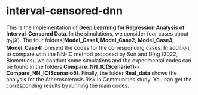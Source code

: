 # interval-censored-dnn

This is the implementation of **Deep Learning for Regression Analysis of Interval-Censored Data**. In the simulations, we consider four cases about $g_0(X)$. The four folders(**Model_Case1, Model_Case2, Model_Case3, Model_Case4**) present the codes for the corresponding cases. In addition, to compare with the NN-IC method proposed by Sun and Ding (2022, Biometrics), we conduct some simulations and the experimental codes can be found in the folders **Compare_NN_IC(Scenario1)--Compare_NN_IC(Scenario5)**. Finally, the folder **Real_data** shows the analysis for the Atherosclerosis Risk in Communities study. You can get the corresponding results by running the main codes.
